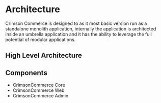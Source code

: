 # Architecture

Crimson Commerce is designed to as it most basic version run as a standalone monolith application, internally the application is architected inside an umbrella application and it has the ability to leverage the full potential of modular applications. 

## High Level Architecture


## Components

* CrimsonCommerce Core
* CrimsonCommerce Web
* CrimsonCommerce Admin